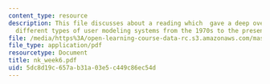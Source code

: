 ```yaml
---
content_type: resource
description: This file discusses about a reading which  gave a deep overview of many
  different types of user modeling systems from the 1970s to the present.
file: /media/https%3A/open-learning-course-data-rc.s3.amazonaws.com/mas-961-ambient-intelligence-spring-2005/5dc8d19c657ab31a03e5c449c86ec54d_nk_week6.pdf
file_type: application/pdf
resourcetype: Document
title: nk_week6.pdf
uid: 5dc8d19c-657a-b31a-03e5-c449c86ec54d
---
```

